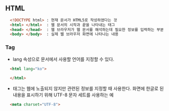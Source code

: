 ## HTML
```html
  <!DOCTYPE html> : 현재 문서가 HTML5로 작성하였다는 것
  <html> </html>  : 웹 문서의 시작과 끝을 나타내는 태그
  <head> </head>  : 웹 브라우저가 웹 문서를 해석하는데 필요한 정보를 입력하는 부분
  <body> </body>  : 실제 웹 브라우저 화면에 나타나는 내용
```

### Tag

* lang 속성으로 문서에서 사용할 언어를 지정할 수 있다.
```html
  <html lang="ko">
    
  </html>
```
* <meta> 태그는 웹에 노출되지 않지만 관련된 정보를 지정할 때 사용한다.
  화면에 한글로 된 내용을 표시하기 위해 UTF-8 문자 세트를 사용하는 예
```html
  <meta charset="UTF-8">
```
